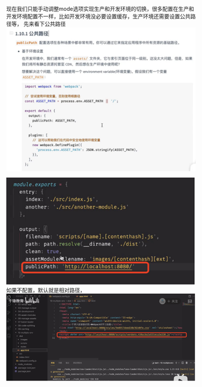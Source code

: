 现在我们只能手动调整mode选项实现生产和开发环境的切换，很多配置在生产和开发环境配置不一样，比如开发环境没必要设置缓存，生产环境还需要设置公共路径等，
先来看下公共路径
![alt text](assets/image-34.png)

![alt text](assets/image-35.png)
如果不配置，默认就是相对路径，
![alt text](assets/image-36.png)

